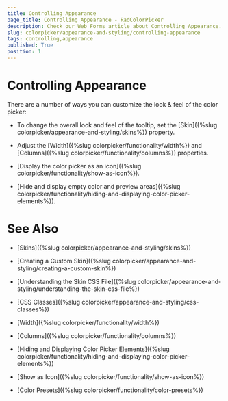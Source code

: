 ```yaml
---
title: Controlling Appearance
page_title: Controlling Appearance - RadColorPicker
description: Check our Web Forms article about Controlling Appearance.
slug: colorpicker/appearance-and-styling/controlling-appearance
tags: controlling,appearance
published: True
position: 1
---
```


# Controlling Appearance




There are a number of ways you can customize the look & feel of the color picker:

* To change the overall look and feel of the tooltip, set the [Skin]({%slug colorpicker/appearance-and-styling/skins%}) property.

* Adjust the [Width]({%slug colorpicker/functionality/width%}) and [Columns]({%slug colorpicker/functionality/columns%}) properties.

* [Display the color picker as an icon]({%slug colorpicker/functionality/show-as-icon%}).

* [Hide and display empty color and preview areas]({%slug colorpicker/functionality/hiding-and-displaying-color-picker-elements%}).

# See Also

 * [Skins]({%slug colorpicker/appearance-and-styling/skins%})

 * [Creating a Custom Skin]({%slug colorpicker/appearance-and-styling/creating-a-custom-skin%})

 * [Understanding the Skin CSS File]({%slug colorpicker/appearance-and-styling/understanding-the-skin-css-file%})

 * [CSS Classes]({%slug colorpicker/appearance-and-styling/css-classes%})

 * [Width]({%slug colorpicker/functionality/width%})

 * [Columns]({%slug colorpicker/functionality/columns%})

 * [Hiding and Displaying Color Picker Elements]({%slug colorpicker/functionality/hiding-and-displaying-color-picker-elements%})

 * [Show as Icon]({%slug colorpicker/functionality/show-as-icon%})

 * [Color Presets]({%slug colorpicker/functionality/color-presets%})
